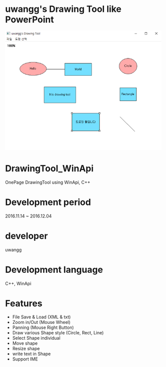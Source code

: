 # uwangg's Drawing Tool like PowerPoint
![program](./screenshot.png)

# DrawingTool_WinApi
OnePage DrawingTool using WinApi, C++

# Development period
2016.11.14 ~ 2016.12.04

# developer
uwangg

# Development language
C++, WinApi

# Features
- File Save & Load (XML & txt)
- Zoom in/Out (Mouse Wheel)
- Panning (Mouse Right Button)
- Draw various Shape style (Circle, Rect, Line)
- Select Shape individual
- Move shape
- Resize shape
- write text in Shape
- Support IME
